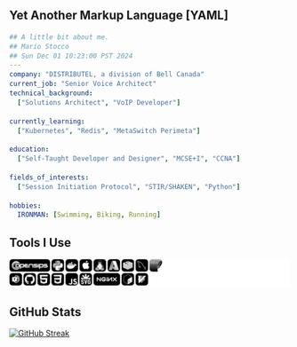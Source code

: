 
## Yet Another Markup Language [YAML]
```yaml
## A little bit about me.
## Mario Stocco
## Sun Dec 01 10:23:00 PST 2024
--- 
company: "DISTRIBUTEL, a division of Bell Canada"
current_job: "Senior Voice Architect"
technical_background: 
  ["Solutions Architect", "VoIP Developer"]

currently_learning: 
  ["Kubernetes", "Redis", "MetaSwitch Perimeta"]

education: 
  ["Self-Taught Developer and Designer", "MCSE+I", "CCNA"]

fields_of_interests: 
  ["Session Initiation Protocol", "STIR/SHAKEN", "Python"]

hobbies: 
  IRONMAN: [Swimming, Biking, Running]

```

## Tools I Use
![Skill Icons](skill-icons.svg)

## GitHub Stats
[![GitHub Streak](http://github-readme-streak-stats.herokuapp.com?user=mstocco&theme=dark&background=000000)](https://git.io/streak-stats)
